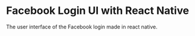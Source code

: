 # Facebook Login UI with React Native

The user interface of the Facebook login made in react native.
